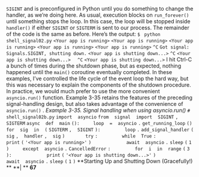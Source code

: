 `SIGINT`  and is preconfigured in Python until you do something to change the handler, as we’re doing here. As usual, execution blocks on  `run_forever()`  until something stops the loop. In this case, the loop will be stopped inside  `handler()`  if either  `SIGINT`  or  `SIGTERM`  is sent to our process. The remainder of the code is the same as before. Here’s the output: `$ ` `python shell_signal02.py` `<Your app is running>` `<Your app is running>` `<Your app is running>` `<Your app is running>` `<Your app is running>` `^C` `Got signal: Signals.SIGINT, shutting down.` `<Your app is shutting down...>` `^C` `<Your app is shutting down...>  ` `^C` `<Your app is shutting down...>` I hit Ctrl-C a bunch of times during the shutdown phase, but as expected, nothing happened until the  `main()`  coroutine eventually completed. In these examples, I’ve controlled the life cycle of the event loop the hard way, but this was necessary to explain the components of the shutdown procedure. In practice, we would much prefer to use the more convenient  `asyncio.run()`  function. Example 3-35  retains the features of the preceding signal-handling design, but also takes advantage of the convenience of  `asyncio.run()` . *Example 3-35. Signal handling when using asyncio.run()* `# shell_signal02b.py` `import` ` ` `asyncio` `from` ` ` `signal` ` ` `import` ` ` `SIGINT` `,` ` ` `SIGTERM` `async` ` ` `def` ` ` `main` `():` `    ` `loop` ` ` `=` ` ` `asyncio` `.` `get_running_loop` `()` `    ` `for` ` ` `sig` ` ` `in` ` ` `(` `SIGTERM` `,` ` ` `SIGINT` `):` `        ` `loop` `.` `add_signal_handler` `(` `sig` `,` ` ` `handler` `,` ` ` `sig` `)` `  ` `    ` `try` `:` `        ` `while` ` ` `True` `:` `            ` `print` `(` `'<Your app is running>'` `)` `            ` `await` ` ` `asyncio` `.` `sleep` `(` `1` `)` `    ` `except` ` ` `asyncio` `.` `CancelledError` `:` `        ` `for` ` ` `i` ` ` `in` ` ` `range` `(` `3` `):` `            ` `print` `(` `'<Your app is shutting down...>'` `)` `            ` `await` ` ` `asyncio` `.` `sleep` `(` `1` `)` **Starting Up and Shutting Down (Gracefully!) ** **| ** **67**